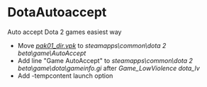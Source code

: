 # DotaAutoaccept
Auto accept Dota 2 games easiest way
  
* Move [_pak01_dir.vpk_](https://github.com/Wolf49406/DotaAutoAccept/raw/main/pak01_dir.vpk) to _steamapps\common\dota 2 beta\game\AutoAccept_  
* Add line "Game AutoAccept" to _steamapps\common\dota 2 beta\game\dota\gameinfo.gi_ after _Game_LowViolence	dota_lv_  
* Add -tempcontent launch option
